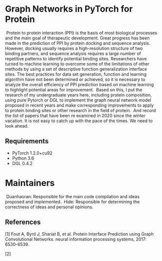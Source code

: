 Graph  Networks in PyTorch for Protein
====

​       Protein to protein interaction (PPI) is the basis of most biological processes and the main goal of therapeutic development. Great progress has been made in the prediction of PPI by protein docking and sequence analysis. However, docking usually requires a high-resolution structure of two binding partners, and sequence analysis requires a large number of repetitive patterns to identify potential binding sites. Researchers have turned to machine learning to overcome some of the limitations of other methods by using a set of descriptive function generalization interface sites. The best practices for data set generation, function and learning algorithm have not been determined or achieved, so it is necessary to analyze the overall efficiency of PPI prediction based on machine learning to highlight potential areas for improvement.
​       Based on this, I put the research of my undergraduate years here, including protein composition, using pure Pytorch or DGL to implement the graph neural network model proposed in recent years and make corresponding improvements to apply to protein binding sites or other research in the field of protein.
​       And record the list of papers that have been re examined in 2020 since the winter vacation. It is not easy to catch up with the pace of the times. We need to look ahead.

## Requirements

  * PyTorch 1.2.0+cu92
  * Python 3.6
  * DGL 0.4.2

# Maintainers

​       Duanhaoran: Responsible for the main code compilation and ideas proposed and implemented.
​       Hide: Responsible for determining the correctness of ideas and personal opinions.



## References

[1] Fout A, Byrd J, Shariat B, et al. Protein Interface Prediction using Graph Convolutional Networks. neural information processing systems, 2017: 6530-6539.

[2] 
